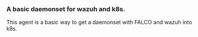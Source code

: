 ### A basic daemonset for wazuh and k8s. 
This agent is a basic way to get a daemonset with FALCO and wazuh into k8s. 